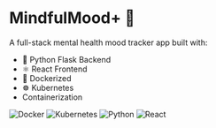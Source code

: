 # MindfulMood+ 🌟

A full-stack mental health mood tracker app built with:
- 🐍 Python Flask Backend
- ⚛️ React Frontend
- 🐳 Dockerized
- ☸️ Kubernetes
- Containerization
  
![Docker](https://img.shields.io/badge/docker-ready-blue)
![Kubernetes](https://img.shields.io/badge/kubernetes-ready-blue)
![Python](https://img.shields.io/badge/python-10-yellow)
![React](https://img.shields.io/badge/react-frontend-blue)
